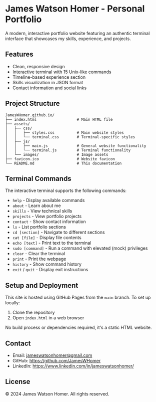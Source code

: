# James Watson Homer - Personal Portfolio

A modern, interactive portfolio website featuring an authentic terminal interface that showcases my skills, experience, and projects.

## Features

- Clean, responsive design
- Interactive terminal with 15 Unix-like commands
- Timeline-based experience section
- Skills visualization in JSON format
- Contact information and social links

## Project Structure

```
JamesWHomer.github.io/
├── index.html                  # Main HTML file
├── assets/
│   ├── css/
│   │   ├── styles.css          # Main website styles
│   │   └── terminal.css        # Terminal-specific styles
│   ├── js/
│   │   ├── main.js             # General website functionality
│   │   └── terminal.js         # Terminal functionality
│   └── images/                 # Image assets
├── favicon.ico                 # Website favicon
└── README.md                   # This documentation
```

## Terminal Commands

The interactive terminal supports the following commands:

- `help` - Display available commands
- `about` - Learn about me
- `skills` - View technical skills
- `projects` - View portfolio projects
- `contact` - Show contact information
- `ls` - List portfolio sections
- `cd [section]` - Navigate to different sections
- `cat [file]` - Display file contents
- `echo [text]` - Print text to the terminal
- `sudo [command]` - Run a command with elevated (mock) privileges
- `clear` - Clear the terminal
- `print` - Print the webpage
- `history` - Show command history
- `exit` / `quit` - Display exit instructions

## Setup and Deployment

This site is hosted using GitHub Pages from the `main` branch. To set up locally:

1. Clone the repository
2. Open `index.html` in a web browser

No build process or dependencies required, it's a static HTML website.

## Contact

- Email: jameswatsonhomer@gmail.com
- GitHub: https://github.com/JamesWHomer
- LinkedIn: https://www.linkedin.com/in/jameswatsonhomer/

## License

© 2024 James Watson Homer. All rights reserved. 
